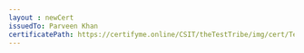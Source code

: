 ```yaml
--- 
layout : newCert 
issuedTo: Parveen Khan
certificatePath: https://certifyme.online/CSIT/theTestTribe/img/cert/TestFlix/ParveenKhan_1b2e3.png
--- 
```

